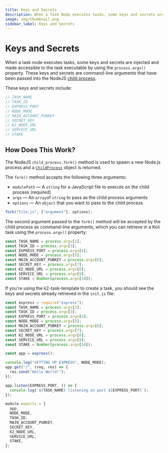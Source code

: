 ```yaml
---
title: Keys and Secrets
description: When a Task Node executes tasks, some keys and secrets are injected and made accessible to the task executable by using the `process.argv()` property.
image: img/thumbnail.png
sidebar_label: Keys and Secrets
---
```


# Keys and Secrets

When a task node executes tasks, some keys and secrets are injected and made accessible to the task executable by using the `process.argv()` property. These keys and secrets are command-line arguments that have been passed into the NodeJS [child process](https://nodejs.org/api/child_process.html).

These keys and secrets include:

```typescript
// TASK_NAME
// TASK_ID
// EXPRESS_PORT
// NODE_MODE
// MAIN_ACCOUNT_PUBKEY
// SECRET_KEY
// K2_NODE_URL
// SERVICE_URL
// STAKE
```

## How Does This Work?

The NodeJS `child_process.fork()` method is used to spawn a new Node.js process and a [`ChildProcess`](https://nodejs.org/api/child_process.html#class-childprocess) object is returned.&#x20;

The `fork()` method accepts the following three arguments:

- `modulePath` — A `string` for a JavaScript file to execute on the child process (required)
- `args` — An `array`of `string` to pass as the child process arguments
- `options` — An `object` that you want to pass to the child process

```js
fork("file.js", ["argument"], options);
```

The second argument passed to the `fork()` method will be accepted by the child process as command-line arguments, which you can retrieve in a Koii task using the `process.argv()` property:

```js
const TASK_NAME = process.argv[2];
const TASK_ID = process.argv[3];
const EXPRESS_PORT = process.argv[4];
const NODE_MODE = process.argv[5];
const MAIN_ACCOUNT_PUBKEY = process.argv[6];
const SECRET_KEY = process.argv[7];
const K2_NODE_URL = process.argv[8];
const SERVICE_URL = process.argv[9];
const STAKE = Number(process.argv[10]);
```

If you're using the k2-task-template to create a task, you should see the keys and secrets already retrieved in the `init.js` file:

```js
const express = require("express");
const TASK_NAME = process.argv[2];
const TASK_ID = process.argv[3];
const EXPRESS_PORT = process.argv[4];
const NODE_MODE = process.argv[5];
const MAIN_ACCOUNT_PUBKEY = process.argv[6];
const SECRET_KEY = process.argv[7];
const K2_NODE_URL = process.argv[8];
const SERVICE_URL = process.argv[9];
const STAKE = Number(process.argv[10]);

const app = express();

console.log("SETTING UP EXPRESS", NODE_MODE);
app.get("/", (req, res) => {
  res.send("Hello World!");
});

app.listen(EXPRESS_PORT, () => {
  console.log(`${TASK_NAME} listening on port ${EXPRESS_PORT}`);
});

module.exports = {
  app,
  NODE_MODE,
  TASK_ID,
  MAIN_ACCOUNT_PUBKEY,
  SECRET_KEY,
  K2_NODE_URL,
  SERVICE_URL,
  STAKE,
};
```
